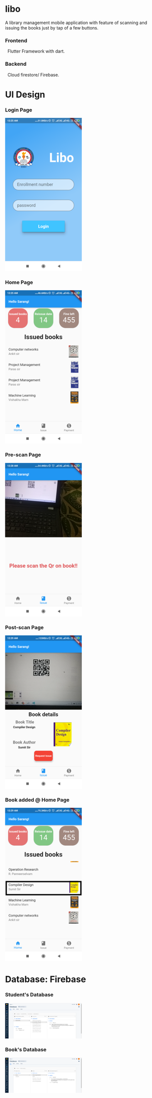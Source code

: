 # libo
A library management mobile application with feature of scanning and issuing the books just by tap of a few buttons.
 <h3>Frontend</h3>
 &nbsp&nbspFlutter Framework with dart.
 <h3>Backend</h3>
    &nbsp&nbspCloud firestore/ Firebase.
    
   # UI Design   
  
  <h3>Login Page</h3>
  <img src="Screenshot_2020-03-20-00-25-35-982_com.example.library_management.png"  width="250"> 
   
  <h3>Home Page</h3> 
 <img src="Screenshot_2020-03-20-00-25-46-626_com.example.library_management.png" width="250">

 <h3>Pre-scan Page</h3> 
 <img src="Screenshot_2020-03-20-00-28-52-998_com.example.library_management.png" width="250">

<h3>Post-scan Page</h3> 
 <img src="Screenshot_2020-03-20-00-29-12-747_com.example.library_management.png" width="250">
 
<h3>Book added @ Home Page</h3> 
 <img src="5.png" width="250">

# Database: Firebase

<h3>Student's Database</h3> 
 <img src="studentdb.png" width="250">


<h3>Book's Database</h3> 
 <img src="bookdb.png" width="250">


